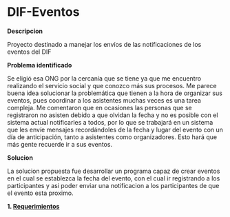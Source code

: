 # DIF-Eventos

**Descripcion**
<p> Proyecto destinado a manejar los envíos de las notificaciones de los eventos del DIF </p>

**Problema identificado**

<p> Se eligió esa ONG por la cercanía que se tiene ya que me encuentro realizando el servicio social y que conozco más sus procesos. Me parece buena idea solucionar la problemática que tienen a la hora de organizar sus eventos, pues coordinar a los asistentes muchas veces es una tarea compleja. Me comentaron que en ocasiones las personas que se registraron no asisten debido a que olvidan la fecha y no es posible con el sistema actual notificarles a todos, por lo que se trabajará en un sistema que les envíe mensajes recordándoles de la fecha y lugar del evento con un día de anticipación, tanto a asistentes como organizadores. Esto hará que más gente recuerde ir a sus eventos.</p>

**Solucion**

<p> La solucion propuesta fue desarrollar un programa capaz de crear eventos en el cual se establezca la fecha del evento, con el cual ir registrando a los participantes y asi poder enviar una notificacion a los participantes de que el evento esta proximo. </p>

**1. [Requerimientos](/Requerimientos)**

